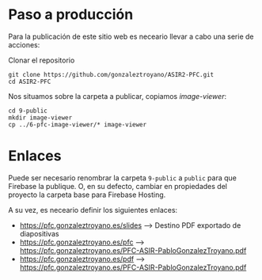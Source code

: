 # Paso a producción

Para la publicación de este sitio web es neceario llevar a cabo una serie de acciones:

Clonar el repositorio 

```
git clone https://github.com/gonzaleztroyano/ASIR2-PFC.git
cd ASIR2-PFC
```

Nos situamos sobre la carpeta a publicar, copiamos _image-viewer_:
```
cd 9-public
mkdir image-viewer
cp ../6-pfc-image-viewer/* image-viewer
```

# Enlaces

Puede ser necesario renombrar la carpeta `9-public` a `public` para que Firebase la publique. O, en su defecto, cambiar en propiedades del proyecto la carpeta base para Firebase Hosting. 

A su vez, es neceario definir los siguientes enlaces:
 - https://pfc.gonzaleztroyano.es/slides --> Destino PDF exportado de diapositivas
 - https://pfc.gonzaleztroyano.es/pfc    --> https://pfc.gonzaleztroyano.es/PFC-ASIR-PabloGonzalezTroyano.pdf
 - https://pfc.gonzaleztroyano.es/pdf    --> https://pfc.gonzaleztroyano.es/PFC-ASIR-PabloGonzalezTroyano.pdf
